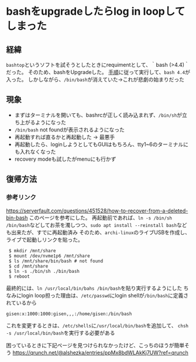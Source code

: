 # bashをupgradeしたらlog in loopしてしまった

## 経緯
`bashtop`というソフトを試そうとしたときにrequimentとして、｀bash (>4.4)｀ だった。
そのため、bashをUpgradeした。
[手順](https://qiita.com/takahirono7/items/5dd99bcc4202d289103b)に従って実行して、`bash 4.4`が入った。
しかしながら、`/bin/bash`が消えていた->これが悲劇の始まりだった

## 現象
- まずはターミナルを開いても、bashrcが正しく読み込まれず、`/bin/sh`が立ち上がるようになった
- `/bin/bash` not foundが表示されるようになった
- 再起動すれば直るかと再起動した -> 最悪手
- 再起動したら、loginしようとしてもGUIはもちろん、tty1~6のターミナルにも入れなくなった
- recovery modeも試したがmenuにも行かず

## 復帰方法
### 参考リンク
 https://serverfault.com/questions/451528/how-to-recover-from-a-deleted-bin-bash
 このページを参考にした。
 再起動前であれば、`ln -s /bin/sh /bin/bash`などしてお茶を濁しつつ、`sudo apt install --reinstall bash`なども出来たが、すでに再起動済み
 そのため、`archi-linux`のライブUSBを作成し、ライブで起動しリンクを貼った。
   ```
    $ mkdir /mnt/share
    $ mount /dev/nvme1p6 /mnt/share
    $ ls /mnt/share/bin/bash # not found
    $ cd /mnt/share
    $ ln -s ./bin/sh ./bin/bash
    $ reboot
   ```
 最終的には、`ln /usr/local/bin/bahs /bin/bash`を貼り実行するようにした
 ちなみにlogin loop担った理由は、`/etc/passwd`にlogin shellが`/bin/bash`に定義されているから
 ```/etc/passwd
 gisen:x:1000:1000:gisen,,,:/home/gisen:/bin/bash
 ```
 これを変更するときは、`/etc/shells`に`/usr/local/bin/bash`を追加して、
 `chsh -s /usr/local/bin/bash`を実行する必要がある

 困っているときに下記ページを見つけられなかったけど、こっちのほうが簡単そう
 https://qrunch.net/@alshezka/entries/ppMx8bdWLAkKj7UW?ref=qrunch

